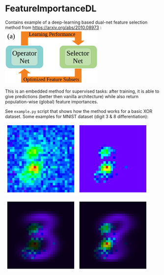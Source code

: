 # FeatureImportanceDL
Contains example of a deep-learning based dual-net feature selection method from https://arxiv.org/abs/2010.08973 :
<img src="./graphics/model.png" width="300">

This is an embedded method for supervised tasks: after training, it is able to give predictions (better then vanilla architecture) while also return population-wise (global) feature importances.

See ```example.py``` script that shows how the method works for a basic XOR dataset.
Some examples for MNIST dataset (digit 3 & 8 differentiation):

![MNIST importance](./graphics/MNIST/mnist_full_importance.png)
![Top features](./graphics/MNIST/mnist_masked_importance.png)

![Superimposed on mean 3](./graphics/MNIST/mnist_3_importance.png)
![Superimposed on mean 8](./graphics/MNIST/mnist_8_importance.png)

